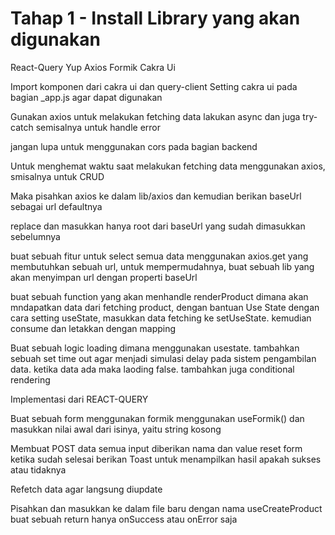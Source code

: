 

# Tahap 1 - Install Library yang akan digunakan
React-Query
Yup
Axios
Formik
Cakra Ui

Import komponen dari cakra ui dan query-client
Setting cakra ui pada bagian _app.js agar dapat digunakan

Gunakan axios untuk melakukan fetching data 
lakukan async dan juga try-catch semisalnya untuk handle error

jangan lupa untuk menggunakan cors pada bagian backend

Untuk menghemat waktu saat melakukan fetching data menggunakan axios, smisalnya untuk CRUD

Maka pisahkan axios ke dalam lib/axios dan kemudian berikan baseUrl sebagai url defaultnya

replace dan masukkan hanya root dari baseUrl yang sudah dimasukkan sebelumnya

buat sebuah fitur untuk select semua data menggunakan axios.get yang membutuhkan sebuah url, untuk mempermudahnya, buat sebuah lib yang akan menyimpan url dengan properti baseUrl

buat sebuah function yang akan menhandle renderProduct dimana akan mndapatkan data dari fetching product, dengan bantuan Use State dengan cara setting useState, masukkan data fetching ke setUseState. kemudian consume dan letakkan dengan mapping

Buat sebuah logic loading dimana menggunakan usestate. tambahkan sebuah set time out agar menjadi simulasi delay pada sistem pengambilan data. ketika data ada maka laoding false. tambahkan juga conditional rendering

Implementasi dari REACT-QUERY

Buat sebuah form menggunakan formik
menggunakan useFormik() dan masukkan nilai awal dari isinya, yaitu string kosong

Membuat POST data
semua input diberikan nama dan value
reset form ketika sudah selesai
berikan Toast untuk menampilkan hasil apakah sukses atau tidaknya

Refetch data agar langsung diupdate

Pisahkan dan masukkan ke dalam file baru dengan nama useCreateProduct
buat sebuah return hanya onSuccess atau onError saja
